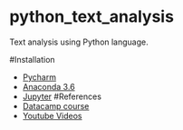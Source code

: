 # python_text_analysis
Text analysis using Python language.

#Installation
* [Pycharm](https://www.jetbrains.com/pycharm/download/#section=windows)
* [Anaconda 3.6](https://www.anaconda.com/download/)
* [Jupyter](http://jupyter.org/install.html)
#References
* [Datacamp course](https://www.datacamp.com/courses/intro-to-python-for-data-science?utm_source=adwords_ppc&utm_campaignid=897699253&utm_adgroupid=47591959671&utm_device=c&utm_keyword=%2Bhow%20%2Bto%20%2Blearn%20%2Bpython&utm_matchtype=b&utm_network=g&utm_adpostion=1t1&utm_creative=211989975013&utm_targetid=kwd-300944377378&utm_loc_interest_ms=&utm_loc_physical_ms=9001997&gclid=EAIaIQobChMIkcWigpzQ1gIVxrrACh3RPA5MEAAYASAAEgLmNfD_BwE)
* [Youtube Videos](https://www.youtube.com/watch?v=HBxCHonP6Ro&list=PL6gx4Cwl9DGAcbMi1sH6oAMk4JHw91mC)
